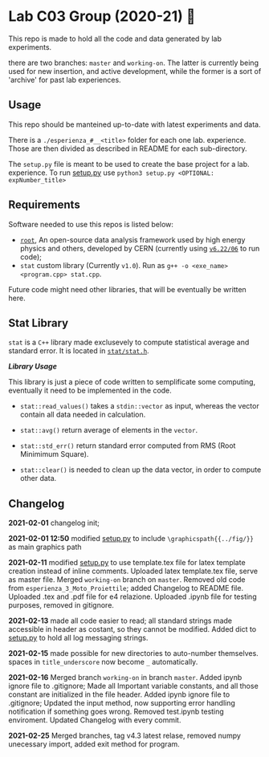 # Lab C03 Group (2020-21) :rocket:

This repo is made to hold all the code and data generated by lab experiments.

there are two branches: `master` and `working-on`. The latter is currently being used
for new insertion, and active development, while the former is a sort of 'archive' for
past lab experiences.

## Usage

This repo should be manteined up-to-date with latest experiments and data.

There is a `./esperienza_#__<title>` folder for each one lab. experience. Those are 
then divided as described in README for each sub-directory. 

The `setup.py` file is meant to be used to create the base project for a lab. 
experience. To run [setup.py](setup.py) use `python3 setup.py <OPTIONAL: expNumber_title>`

## Requirements

Software needed to use this repos is listed below:

- [`root`](https://github.com/root-project/root), An open-source data analysis framework
used by high energy physics and others, developed by CERN 
(currently using [`v6.22/06`](https://github.com/root-project/root/tree/v6-22-06) to run code);
- `stat` custom library (Currently `v1.0`). Run as `g++ -o <exe_name> <program.cpp> stat.cpp`.
<!-- - `numpy` Python library is only needed in order for the [setup.py](setup.py) program to work.  -->

Future code might need other libraries, that will be eventually be written here.

## Stat Library

`stat` is a `C++` library made exclusevely to compute statistical average and standard
error. It is located in [`stat/stat.h`](stat/stat.h).

***Library Usage***

This library is just a piece of code written to semplificate some computing, eventually 
it need to be implemented in the code.

* `stat::read_values()` takes a `stdin::vector` as input, whereas the vector contain all 
data needed in calculation.

* `stat::avg()` return average of elements in the `vector`.

* `stat::std_err()` return standard error computed from RMS (Root Minimimum Square).

* `stat::clear()` is needed to clean up the data vector, in order to compute other data. 

Changelog
---------
**2021-02-01** changelog init;

**2021-02-01 12:50** modified [setup.py](setup.py) to include `\graphicspath{{../fig/}}` 
as main graphics path

**2021-02-11** modified [setup.py](setup.py) to use template.tex file for latex template 
creation instead of inline comments. Uploaded latex template.tex file, serve as master file. 
Merged `working-on` branch on `master`. Removed old code from `esperienza_3_Moto_Proiettile`; 
added Changelog to README file. Uploaded .tex and .pdf file for e4 relazione.
Uploaded .ipynb file for testing purposes, removed in gitignore.

**2021-02-13** made all code easier to read; all standard strings made accessible in header 
as costant, so they cannot be modified. Added dict to [setup.py](setup.py) to hold all log
messaging strings.

**2021-02-15** made possible for new directories to auto-number themselves. spaces in 
`title_underscore` now become `_` automatically. 

**2021-02-16** Merged branch `working-on` in branch `master`. Added ipynb ignore file 
to .gitignore; Made all Important variable constants, and all those constant are initialized
 in the file header. Added ipynb ignore file to .gitignore;
Updated the input method, now supporting error handling notification if something goes wrong.
Removed test.ipynb testing enviroment.
Updated Changelog with every commit.

**2021-02-25** Merged branches, tag v4.3 latest relase, removed numpy unecessary import, 
added exit method for program.